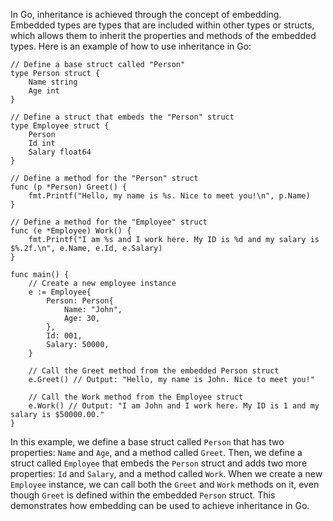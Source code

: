 In Go, inheritance is achieved through the concept of embedding. Embedded types are types that are included within other types or structs, which allows them to inherit the properties and methods of the embedded types. Here is an example of how to use inheritance in Go:

```
// Define a base struct called "Person"
type Person struct {
    Name string
    Age int
}

// Define a struct that embeds the "Person" struct
type Employee struct {
    Person
    Id int
    Salary float64
}

// Define a method for the "Person" struct
func (p *Person) Greet() {
    fmt.Printf("Hello, my name is %s. Nice to meet you!\n", p.Name)
}

// Define a method for the "Employee" struct
func (e *Employee) Work() {
    fmt.Printf("I am %s and I work here. My ID is %d and my salary is $%.2f.\n", e.Name, e.Id, e.Salary)
}

func main() {
    // Create a new employee instance
    e := Employee{
        Person: Person{
            Name: "John",
            Age: 30,
        },
        Id: 001,
        Salary: 50000,
    }

    // Call the Greet method from the embedded Person struct
    e.Greet() // Output: "Hello, my name is John. Nice to meet you!"

    // Call the Work method from the Employee struct
    e.Work() // Output: "I am John and I work here. My ID is 1 and my salary is $50000.00."
}
```

In this example, we define a base struct called `Person` that has two properties: `Name` and `Age`, and a method called `Greet`. Then, we define a struct called `Employee` that embeds the `Person` struct and adds two more properties: `Id` and `Salary`, and a method called `Work`. When we create a new `Employee` instance, we can call both the `Greet` and `Work` methods on it, even though `Greet` is defined within the embedded `Person` struct. This demonstrates how embedding can be used to achieve inheritance in Go.